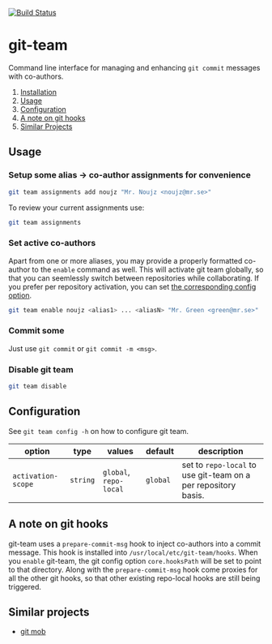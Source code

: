 [![Build Status](https://travis-ci.org/hekmekk/git-team.svg?branch=master)](https://travis-ci.org/hekmekk/git-team)

# git-team

Command line interface for managing and enhancing `git commit` messages with co-authors.

1. [Installation](/docs/setup.md#installation)
2. [Usage](/README.md#usage)
3. [Configuration](/README.md#configuration)
4. [A note on git hooks](/README.md#a-note-on-git-hooks)
5. [Similar Projects](/README.md#similar-projects)

## Usage
### Setup some alias -> co-author assignments for convenience
```bash
git team assignments add noujz "Mr. Noujz <noujz@mr.se>"
```

To review your current assignments use:
```bash
git team assignments
```

### Set active co-authors
Apart from one or more aliases, you may provide a properly formatted co-author to the `enable` command as well.
This will activate git team globally, so that you can seemlessly switch between repositories while collaborating.
If you prefer per repository activation, you can set [the corresponding config option](/README.md#configuration).

```bash
git team enable noujz <alias1> ... <aliasN> "Mr. Green <green@mr.se>"
```

### Commit some
Just use `git commit` or `git commit -m <msg>`.

### Disable git team
```bash
git team disable
```

## Configuration
See `git team config -h` on how to configure git team.

| option             | type     | values                 | default  | description                                                    |
| ------------------ | -------- | ---------------------- | -------- | -------------------------------------------------------------- |
| `activation-scope` | `string` | `global`, `repo-local` | `global` | set to `repo-local` to use git-team on a per repository basis. |

## A note on git hooks
git-team uses a `prepare-commit-msg` hook to inject co-authors into a commit message. This hook is installed into `/usr/local/etc/git-team/hooks`. When you `enable` git-team, the git config option `core.hooksPath` will be set to point to that directory. Along with the `prepare-commit-msg` hook come proxies for all the other git hooks, so that other existing repo-local hooks are still being triggered.

## Similar projects
- [git mob](https://www.npmjs.com/package/git-mob)

